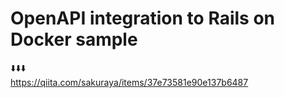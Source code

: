 # OpenAPI integration to Rails on Docker sample
⬇️⬇️⬇️<br>
https://qiita.com/sakuraya/items/37e73581e90e137b6487
